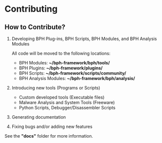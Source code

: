 # Contributing

## How to Contribute?
1. Developing BPH Plug-ins, BPH Scripts, BPH Modules, and BPH Analysis Modules

    All code will be moved to the following locations:
    
    - BPH Modules: **~/bph-framework/bph/tools/**
    - BPH Plugins: **~/bph-framework/plugins/**
    - BPH Scripts: **~/bph-framework/scripts/community/**
    - BPH Analysis Modules: **~/bph-framework/bph/analysis/**
    
2. Introducing new tools (Programs or Scripts)
    - Custom developed tools (Executable files)
    - Malware Analysis and System Tools (Freeware) 
    - Python Scripts, Debugger/Disassembler Scripts
3. Generating documentation
4. Fixing bugs and/or adding new features

See the **"docs"** folder for more information.
